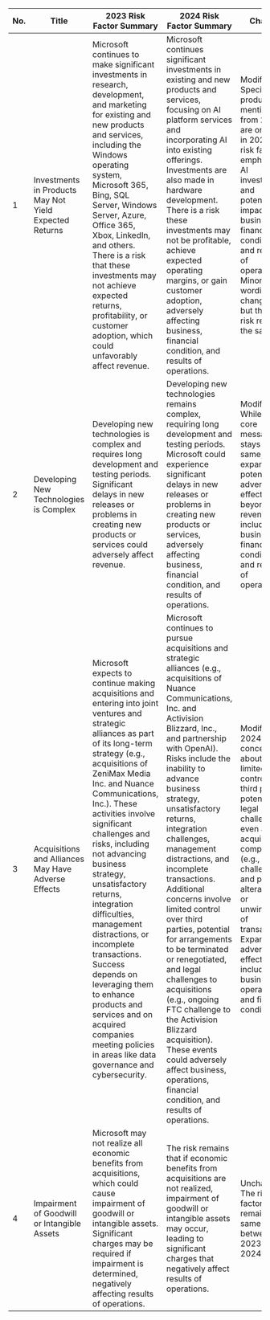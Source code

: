 | No. | Title                                          | 2023 Risk Factor Summary                                                                                                                                                                                                                                                                                                                                                                                                                                                 | 2024 Risk Factor Summary                                                                                                                                                                                                                                                                                                                                                                                                                                                                                | Change                                                                                                                                                                                                                                                                                   |
|-----|------------------------------------------------|-------------------------------------------------------------------------------------------------------------------------------------------------------------------------------------------------------------------------------------------------------------------------------------------------------------------------------------------------------------------------------------------------------------------------------------------------------------------------|-------------------------------------------------------------------------------------------------------------------------------------------------------------------------------------------------------------------------------------------------------------------------------------------------------------------------------------------------------------------------------------------------------------------------------------------------------------------------------------------------------|------------------------------------------------------------------------------------------------------------------------------------------------------------------------------------------------------------------------------------------------------------------------------------------|
| 1   | Investments in Products May Not Yield Expected Returns | Microsoft continues to make significant investments in research, development, and marketing for existing and new products and services, including the Windows operating system, Microsoft 365, Bing, SQL Server, Windows Server, Azure, Office 365, Xbox, LinkedIn, and others. There is a risk that these investments may not achieve expected returns, profitability, or customer adoption, which could unfavorably affect revenue.                                                                                                 | Microsoft continues significant investments in existing and new products and services, focusing on AI platform services and incorporating AI into existing offerings. Investments are also made in hardware development. There is a risk these investments may not be profitable, achieve expected operating margins, or gain customer adoption, adversely affecting business, financial condition, and results of operations.                                                                                | Modified. Specific product mentions from 2023 are omitted in 2024. The risk factor emphasizes AI investments and potential impacts on business, financial condition, and results of operations. Minor wording changes, but the core risk remains the same.                                        |
| 2   | Developing New Technologies is Complex          | Developing new technologies is complex and requires long development and testing periods. Significant delays in new releases or problems in creating new products or services could adversely affect revenue.                                                                                                                                                                                                                                                                                                        | Developing new technologies remains complex, requiring long development and testing periods. Microsoft could experience significant delays in new releases or problems in creating new products or services, adversely affecting business, financial condition, and results of operations.                                                                                                                          | Modified. While the core message stays the same, 2024 expands potential adverse effects beyond revenue to include business, financial condition, and results of operations.                                                                                                               |
| 3   | Acquisitions and Alliances May Have Adverse Effects | Microsoft expects to continue making acquisitions and entering into joint ventures and strategic alliances as part of its long-term strategy (e.g., acquisitions of ZeniMax Media Inc. and Nuance Communications, Inc.). These activities involve significant challenges and risks, including not advancing business strategy, unsatisfactory returns, integration difficulties, management distractions, or incomplete transactions. Success depends on leveraging them to enhance products and services and on acquired companies meeting policies in areas like data governance and cybersecurity. | Microsoft continues to pursue acquisitions and strategic alliances (e.g., acquisitions of Nuance Communications, Inc. and Activision Blizzard, Inc., and partnership with OpenAI). Risks include the inability to advance business strategy, unsatisfactory returns, integration challenges, management distractions, and incomplete transactions. Additional concerns involve limited control over third parties, potential for arrangements to be terminated or renegotiated, and legal challenges to acquisitions (e.g., ongoing FTC challenge to the Activision Blizzard acquisition). These events could adversely affect business, operations, financial condition, and results of operations. | Modified. 2024 adds concerns about limited control over third parties, potential legal challenges even after acquisition completion (e.g., FTC challenge), and possible alterations or unwinding of transactions. Expands adverse effects to include business operations and financial condition. |
| 4   | Impairment of Goodwill or Intangible Assets     | Microsoft may not realize all economic benefits from acquisitions, which could cause impairment of goodwill or intangible assets. Significant charges may be required if impairment is determined, negatively affecting results of operations.                                                                                                                                                                                                                                                                          | The risk remains that if economic benefits from acquisitions are not realized, impairment of goodwill or intangible assets may occur, leading to significant charges that negatively affect results of operations.                                                                                                                                                                                                                                   | Unchanged. The risk factor remains the same between 2023 and 2024.                                                                                                                                                                                                                     |